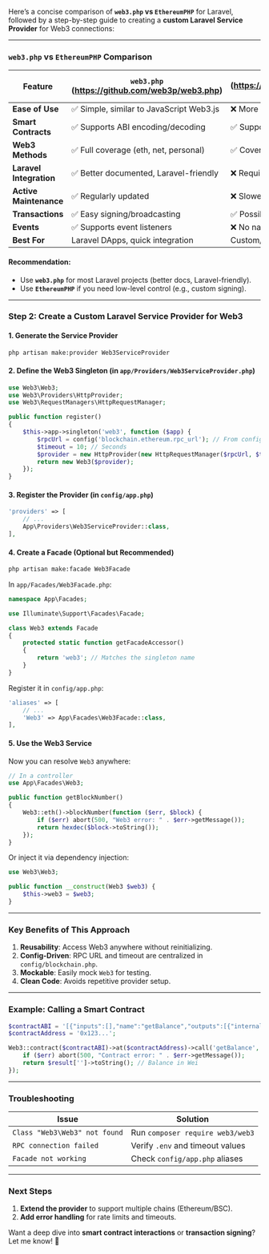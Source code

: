 Here’s a concise comparison of **`web3.php` vs `EthereumPHP`** for Laravel, followed by a step-by-step guide to creating a **custom Laravel Service Provider** for Web3 connections:

---

### **`web3.php` vs `EthereumPHP` Comparison**  
| Feature                | `web3.php` (https://github.com/web3p/web3.php) | `EthereumPHP` (https://github.com/digitaldonkey/ethereum-php) |
|------------------------|-----------------------------------------------|------------------------------------------------|
| **Ease of Use**        | ✅ Simple, similar to JavaScript Web3.js       | ❌ More verbose, lower-level API               |
| **Smart Contracts**    | ✅ Supports ABI encoding/decoding              | ✅ Supports ABI but requires manual handling   |
| **Web3 Methods**       | ✅ Full coverage (eth, net, personal)         | ✅ Covers core methods (fewer utilities)       |
| **Laravel Integration**| ✅ Better documented, Laravel-friendly        | ❌ Requires more boilerplate                   |
| **Active Maintenance** | ✅ Regularly updated                          | ❌ Slower updates                              |
| **Transactions**       | ✅ Easy signing/broadcasting                  | ✅ Possible but more complex                   |
| **Events**             | ✅ Supports event listeners                   | ❌ No native event system                      |
| **Best For**           | Laravel DApps, quick integration             | Custom/low-level implementations               |

#### **Recommendation:**  
- Use **`web3.php`** for most Laravel projects (better docs, Laravel-friendly).  
- Use **`EthereumPHP`** if you need low-level control (e.g., custom signing).  

---

### **Step 2: Create a Custom Laravel Service Provider for Web3**  
#### **1. Generate the Service Provider**  
```bash
php artisan make:provider Web3ServiceProvider
```

#### **2. Define the Web3 Singleton (in `app/Providers/Web3ServiceProvider.php`)**  
```php
use Web3\Web3;
use Web3\Providers\HttpProvider;
use Web3\RequestManagers\HttpRequestManager;

public function register()
{
    $this->app->singleton('web3', function ($app) {
        $rpcUrl = config('blockchain.ethereum.rpc_url'); // From config/blockchain.php
        $timeout = 10; // Seconds
        $provider = new HttpProvider(new HttpRequestManager($rpcUrl, $timeout));
        return new Web3($provider);
    });
}
```

#### **3. Register the Provider (in `config/app.php`)**  
```php
'providers' => [
    // ...
    App\Providers\Web3ServiceProvider::class,
],
```

#### **4. Create a Facade (Optional but Recommended)**  
```bash
php artisan make:facade Web3Facade
```
In `app/Facades/Web3Facade.php`:  
```php
namespace App\Facades;

use Illuminate\Support\Facades\Facade;

class Web3 extends Facade
{
    protected static function getFacadeAccessor()
    {
        return 'web3'; // Matches the singleton name
    }
}
```
Register it in `config/app.php`:  
```php
'aliases' => [
    // ...
    'Web3' => App\Facades\Web3Facade::class,
],
```

#### **5. Use the Web3 Service**  
Now you can resolve `Web3` anywhere:  
```php
// In a controller
use App\Facades\Web3;

public function getBlockNumber()
{
    Web3::eth()->blockNumber(function ($err, $block) {
        if ($err) abort(500, "Web3 error: " . $err->getMessage());
        return hexdec($block->toString());
    });
}
```

Or inject it via dependency injection:  
```php
use Web3\Web3;

public function __construct(Web3 $web3) {
    $this->web3 = $web3;
}
```

---

### **Key Benefits of This Approach**  
1. **Reusability**: Access Web3 anywhere without reinitializing.  
2. **Config-Driven**: RPC URL and timeout are centralized in `config/blockchain.php`.  
3. **Mockable**: Easily mock `Web3` for testing.  
4. **Clean Code**: Avoids repetitive provider setup.  

---

### **Example: Calling a Smart Contract**  
```php
$contractABI = '[{"inputs":[],"name":"getBalance","outputs":[{"internalType":"uint256","name":"","type":"uint256"}],"stateMutability":"view","type":"function"}]';
$contractAddress = '0x123...';

Web3::contract($contractABI)->at($contractAddress)->call('getBalance', function ($err, $result) {
    if ($err) abort(500, "Contract error: " . $err->getMessage());
    return $result['']->toString(); // Balance in Wei
});
```

---

### **Troubleshooting**  
| Issue | Solution |
|-------|----------|
| `Class "Web3\Web3" not found` | Run `composer require web3/web3` |
| `RPC connection failed` | Verify `.env` and timeout values |
| `Facade not working` | Check `config/app.php` aliases |

---

### **Next Steps**  
1. **Extend the provider** to support multiple chains (Ethereum/BSC).  
2. **Add error handling** for rate limits and timeouts.  

Want a deep dive into **smart contract interactions** or **transaction signing**? Let me know! 🚀